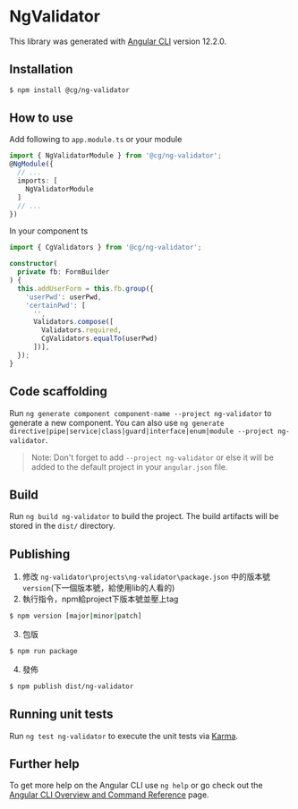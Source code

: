 # NgValidator

This library was generated with [Angular CLI](https://github.com/angular/angular-cli) version 12.2.0.

## Installation
```sh
$ npm install @cg/ng-validator
```

## How to use
Add following to `app.module.ts` or your module
```ts
import { NgValidatorModule } from '@cg/ng-validator';
@NgModule({
  // ...
  imports: [
    NgValidatorModule
  ]
  // ...
})
```
In your component ts
```ts
import { CgValidators } from '@cg/ng-validator';

constructor(
  private fb: FormBuilder
) {
  this.addUserForm = this.fb.group({
    'userPwd': userPwd,
    'certainPwd': [
      '',
      Validators.compose([
        Validators.required,
        CgValidators.equalTo(userPwd)
      ])],
  });
}
```

## Code scaffolding

Run `ng generate component component-name --project ng-validator` to generate a new component. You can also use `ng generate directive|pipe|service|class|guard|interface|enum|module --project ng-validator`.
> Note: Don't forget to add `--project ng-validator` or else it will be added to the default project in your `angular.json` file. 

## Build

Run `ng build ng-validator` to build the project. The build artifacts will be stored in the `dist/` directory.

## Publishing

1.  修改 `ng-validator\projects\ng-validator\package.json` 中的版本號 `version`(下一個版本號，給使用lib的人看的) 
2.  執行指令，npm給project下版本號並壓上tag  
```sh
$ npm version [major|minor|patch]
```
3.  包版
```sh
$ npm run package
```
4.  發佈
```sh
$ npm publish dist/ng-validator
```

## Running unit tests

Run `ng test ng-validator` to execute the unit tests via [Karma](https://karma-runner.github.io).

## Further help

To get more help on the Angular CLI use `ng help` or go check out the [Angular CLI Overview and Command Reference](https://angular.io/cli) page.
